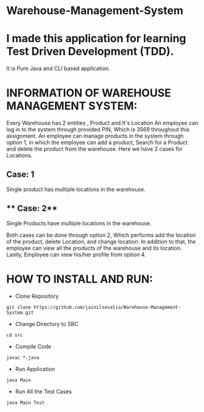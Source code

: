 # Warehouse-Management-System

# **I made this application for learning Test Driven Development (TDD).**

It is Pure Java and CLI based application.  

# **INFORMATION OF WAREHOUSE MANAGEMENT SYSTEM:**

Every Warehouse has 2 entities , Product and It's Location
An employee can log in to the system through provided PIN, Which is 3569 throughout this assignment.
An employee can manage products in the system through option 1, in which the employee can add a product, Search for a Product and delete the product from the warehouse.
Here we have 2 cases for Locations.

## **Case: 1**
Single product has multiple locations in the warehouse.
## ** Case: 2**
Single Products have multiple locations in the warehouse.

Both cases can be done through option 2, Which performs add the location of the product, delete Location, and change location.
In addition to that, the employee can view all the products of the warehouse and its location.
Lastly, Employee can view his/her profile from option 4.


# **HOW TO INSTALL AND RUN:**

* Clone Repository
```
git clone https://github.com/jainilsevalia/Warehouse-Management-System.git
```

* Change Directory to SRC
```
cd src
```

* Compile Code
```
javac *.java
```
* Run Application
```
java Main
```
* Run All the Test Cases
```
java Main Test
```

